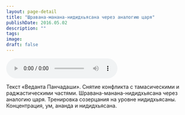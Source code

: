 ```yaml
---
layout: page-detail
title: "Шравана-манана-нидидхьясана через аналогию царя"
publishDate: 2016.05.02
description: ""
tags:
image:
draft: false
---
```


<audio title="2016.05.02 - Шравана-манана-нидидхьясана через аналогию царя.mp3" src="/upload/iblock/7c8/7c87bafc2016d1cf46f0debae3b16f4c.mp3" controls=""></audio>

 Текст «Веданта Панчадаши». Снятие конфликта с тамасическими и раджастическими частями. Шравана-манана-нидидхьясана через аналогию царя. Тренировка созерцания на уровне нидидхьясаны. Концентрация, ум, ананда и нидидхьясана. 

  
